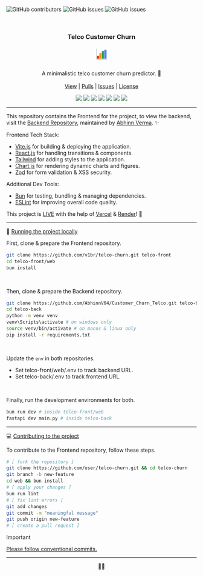 <!-- Shields.io badges -->

![GitHub contributors](https://img.shields.io/github/contributors/v1br/telco-churn?style=flat-square&color=black) ![GitHub issues](https://img.shields.io/github/issues-pr/v1br/telco-churn?style=flat-square&color=black) ![GitHub issues](https://img.shields.io/github/issues/v1br/telco-churn?style=flat-square&color=black)

<!-- MAIN SECTION -->
<p align="center">
  <br />
  <h3 align="center">Telco Customer Churn</h3>
  <h5 align="center"><img src="chart.gif" height="32px"/></h5>

  <p align="center">
    A minimalistic telco customer churn predictor. 🚀<br />
    <br />
    <a href="https://telco-churn.vercel.app/">View</a>
    |
    <a href="https://github.com/v1br/telco-churn/pulls">Pulls</a>
    |
    <a href="https://github.com/v1br/telco-churn/issues">Issues</a>
    |
    <a href="https://github.com/v1br/telco-churn?tab=MIT-1-ov-file">License</a>
  </p>

  <p align="center">
    <img src="https://img.shields.io/badge/vite-292929?logo=vite&logoColor=7a81f5">
    <img src="https://img.shields.io/badge/react-292929?logo=react">
    <img src="https://img.shields.io/badge/tailwind-292929?logo=tailwindcss">
    <img src="https://img.shields.io/badge/chart-292929?logo=chartdotjs">
    <img src="https://img.shields.io/badge/zod-292929?logo=zod">
    <img src="https://img.shields.io/badge/bun-292929?logo=bun">
    <img src="https://img.shields.io/badge/eslint-292929?logo=eslint&logoColor=8181f2">
  </p>
</p>

---

This repository contains the Frontend for the project, to view the backend, visit the [Backend Repository](https://github.com/AbhinnV04/Customer_Churn_Telco), maintained by [Abhinn Verma](https://github.com/AbhinnV04). ✨

Frontend Tech Stack:
- <a href="https://vite.dev/">Vite.js</a> for building & deploying the application.
- <a href="https://react.dev/">React.js</a> for handling transitions & components.
- <a href="https://tailwindcss.com/">Tailwind</a> for adding styles to the application.
- <a href="https://www.chartjs.org/">Chart.js</a> for rendering dynamic charts and figures.
- <a href="https://www.chartjs.org/">Zod</a> for form validation & XSS security.

Additional Dev Tools:
- <a href="https://bun.sh/">Bun</a> for testing, bundling & managing dependencies.
- <a href="https://eslint.org/">ESLint</a> for improving overall code quality.

This project is [LIVE](https://telco-churn.vercel.app/) with the help of [Vercel](https://vercel.com/docs) & [Render](https://render.com/)! 🥂

---

📂 <ins>Running the project locally</ins>

First, clone & prepare the Frontend repository.
```bash
git clone https://github.com/v1br/telco-churn.git telco-front
cd telco-front/web
bun install
```

<br />

Then, clone & prepare the Backend repository.
```bash
git clone https://github.com/AbhinnV04/Customer_Churn_Telco.git telco-back
cd telco-back
python -m venv venv
venv\Scripts\activate # on windows only
source venv/bin/activate # on macos & linux only
pip install -r requirements.txt
```

<br />

Update the `env` in both repositories.
- Set telco-front/web/.env to track backend URL.
- Set telco-back/.env to track frontend URL.

<br />

Finally, run the development environments for both.
```bash
bun run dev # inside telco-front/web
fastapi dev main.py # inside telco-back
```


<!-- [You can also test the project online.]() -->

---

💻 <ins>Contributing to the project</ins>

To contribute to the Frontend repository, follow these steps.

```bash
# [ fork the repository ]
git clone https://github.com/user/telco-churn.git && cd telco-churn
git branch -b new-feature
cd web && bun install
# [ apply your changes ]
bun run lint
# [ fix lint errors ]
git add changes
git commit -m "meaningful message"
git push origin new-feature
# [ create a pull request ]
```

> [!IMPORTANT]
> [Please follow conventional commits.](https://www.conventionalcommits.org/en/v1.0.0/)

---

<p align="center">🥕🐇</p>